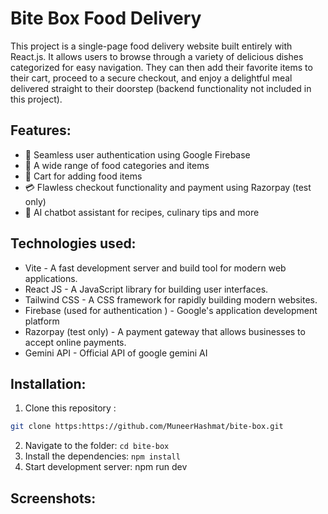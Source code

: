 # Bite Box Food Delivery

This project is a single-page food delivery website built entirely with React.js. It allows users to browse through a variety of delicious dishes categorized for easy navigation. They can then add their favorite items to their cart, proceed to a secure checkout, and enjoy a delightful meal delivered straight to their doorstep (backend functionality not included in this project).

## Features: 
- 🔐 Seamless user authentication using Google Firebase
- 🍔 A wide range of food categories and items
- 🛒 Cart for adding food items
- 💳 Flawless checkout functionality and payment using Razorpay (test only)
- 🤖 AI chatbot assistant for recipes, culinary tips and more

## Technologies used:
- Vite - A fast development server and build tool for modern web applications.
- React JS -  A JavaScript library for building user interfaces.
- Tailwind CSS - A CSS framework for rapidly building modern websites.
- Firebase (used for authentication ) - Google's application development platform 
- Razorpay (test only) - A payment gateway that allows businesses to accept online payments.
- Gemini API - Official API of google gemini AI

## Installation:
1. Clone this repository :
``` bash
git clone https:https://github.com/MuneerHashmat/bite-box.git
```
2. Navigate to the folder: ``` cd bite-box ```
3. Install the dependencies: ``` npm install ```
4. Start development server: npm run dev

## Screenshots:

